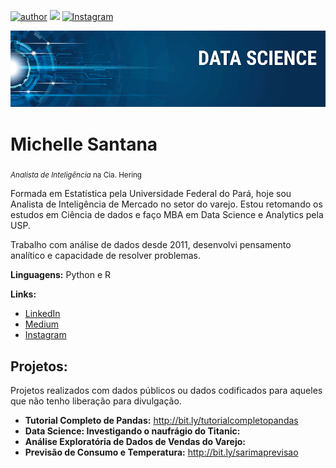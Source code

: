 [![author](https://img.shields.io/badge/author-Michelle-red.svg)](https://www.linkedin.com/in/michellecsantana) [![](https://img.shields.io/badge/python-3.7+-blue.svg)](https://www.python.org/downloads/release/python-365/) [![Instagram](https://img.shields.io/badge/Instagram-purple.svg)](https://www.instagram.com/michellesantana.ds/?hl=pt-br)

<p align="center">
  <img src="banner.png" >
</p>

# Michelle Santana
<sub>*Analista de Inteligência* na Cia. Hering </sub>

Formada em Estatística pela Universidade Federal do Pará, hoje sou Analista de Inteligência de Mercado no setor do varejo. Estou retomando os estudos em Ciência de dados e faço MBA em Data Science e Analytics pela USP.

Trabalho com análise de dados desde 2011, desenvolvi pensamento analítico e capacidade de resolver problemas.

**Linguagens:** Python e R

**Links:**
* [LinkedIn](https://www.linkedin.com/in/michellecsantana)
* [Medium](https://medium.com/@michelle.santana)
* [Instagram](https://www.instagram.com/michellesantana.ds/?hl=pt-br)


## Projetos:
Projetos realizados com dados públicos ou dados codificados para aqueles que não tenho liberação para divulgação.

* **Tutorial Completo de Pandas:** http://bit.ly/tutorialcompletopandas
* **Data Science: Investigando o naufrágio do Titanic:** 
* **Análise Exploratória de Dados de Vendas do Varejo:**
* **Previsão de Consumo e Temperatura:** http://bit.ly/sarimaprevisao



